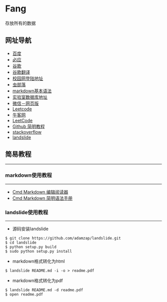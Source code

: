 # Fang
存放所有的数据
## 网址导航
- [百度](https://www.baidu.com/)
- [必应](https://cn.bing.com/) 
- [谷歌](https://www.google.com) 
- [谷歌翻译](https://translate.google.cn/) 
- [校园网登陆地址](http://10.248.98.2/srun_portal_pc?ac_id=1&theme=basic2&wlanacname=&wlanuserip=10.250.72.173) 
- [虫部落](https://search.chongbuluo.com/) 
- [markdown基本语法](https://www.cnblogs.com/liugang-vip/p/6337580.html) 
- [实验室数据库地址](http://192.168.1.100/) 
- [微信－网页版](https://wx.qq.com/)
- [Leetcode](https://leetcode-cn.com/)
- [牛客网](https://www.nowcoder.com/)
- [LeetCode](https://leetcode-cn.com/problemset/all/)
- [Github 简明教程](https://www.runoob.com/w3cnote/git-guide.html)
- [stackoverflow](https://stackoverflow.com/)
- [landslide](https://github.com/adamzap/landslide)
## 简易教程
------------------------
### markdown使用教程
-------------------------
- [Cmd Markdown 编辑阅读器](https://www.zybuluo.com/mdeditor)
- [Cmd Markdown 简明语法手册](https://www.zybuluo.com/mdeditor?url=https://www.zybuluo.com/static/editor/md-help.markdown)

### landslide使用教程
-------------------------
* 源码安装landslide
```shell
$ git clone https://github.com/adamzap/landslide.git
$ cd landslide
$ python setup.py build
$ sudo python setup.py install
```
* markdown格式转化为html
```shell
$ landslide README.md -i -o > readme.pdf
```
* markdown格式转化为pdf
```shell
$ landslide README.md -d readme.pdf
$ open readme.pdf
```
